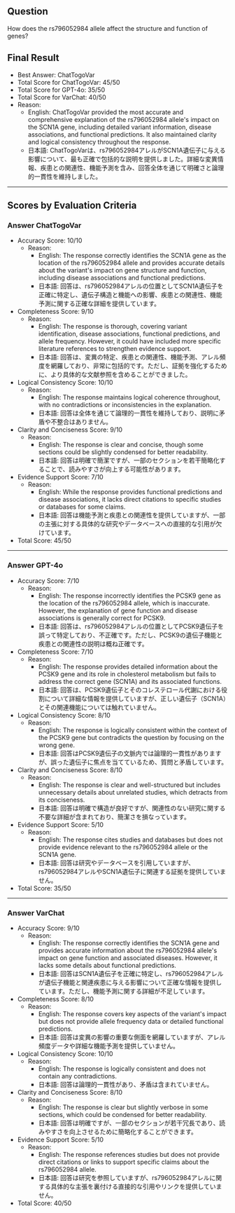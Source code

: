 ## Question

How does the rs796052984 allele affect the structure and function of genes?

## Final Result

- Best Answer: ChatTogoVar
- Total Score for ChatTogoVar: 45/50
- Total Score for GPT-4o: 35/50
- Total Score for VarChat: 40/50
- Reason:
  - English: ChatTogoVar provided the most accurate and comprehensive explanation of the rs796052984 allele's impact on the SCN1A gene, including detailed variant information, disease associations, and functional predictions. It also maintained clarity and logical consistency throughout the response.
  - 日本語: ChatTogoVarは、rs796052984アレルがSCN1A遺伝子に与える影響について、最も正確で包括的な説明を提供しました。詳細な変異情報、疾患との関連性、機能予測を含み、回答全体を通じて明確さと論理的一貫性を維持しました。

---

## Scores by Evaluation Criteria

### Answer ChatTogoVar
- Accuracy Score: 10/10
  - Reason: 
    - English: The response correctly identifies the SCN1A gene as the location of the rs796052984 allele and provides accurate details about the variant's impact on gene structure and function, including disease associations and functional predictions.
    - 日本語: 回答は、rs796052984アレルの位置としてSCN1A遺伝子を正確に特定し、遺伝子構造と機能への影響、疾患との関連性、機能予測に関する正確な詳細を提供しています。
- Completeness Score: 9/10
  - Reason: 
    - English: The response is thorough, covering variant identification, disease associations, functional predictions, and allele frequency. However, it could have included more specific literature references to strengthen evidence support.
    - 日本語: 回答は、変異の特定、疾患との関連性、機能予測、アレル頻度を網羅しており、非常に包括的です。ただし、証拠を強化するために、より具体的な文献参照を含めることができました。
- Logical Consistency Score: 10/10
  - Reason: 
    - English: The response maintains logical coherence throughout, with no contradictions or inconsistencies in the explanation.
    - 日本語: 回答は全体を通じて論理的一貫性を維持しており、説明に矛盾や不整合はありません。
- Clarity and Conciseness Score: 9/10
  - Reason: 
    - English: The response is clear and concise, though some sections could be slightly condensed for better readability.
    - 日本語: 回答は明確で簡潔ですが、一部のセクションを若干簡略化することで、読みやすさが向上する可能性があります。
- Evidence Support Score: 7/10
  - Reason: 
    - English: While the response provides functional predictions and disease associations, it lacks direct citations to specific studies or databases for some claims.
    - 日本語: 回答は機能予測と疾患との関連性を提供していますが、一部の主張に対する具体的な研究やデータベースへの直接的な引用が欠けています。
- Total Score: 45/50

---

### Answer GPT-4o
- Accuracy Score: 7/10
  - Reason: 
    - English: The response incorrectly identifies the PCSK9 gene as the location of the rs796052984 allele, which is inaccurate. However, the explanation of gene function and disease associations is generally correct for PCSK9.
    - 日本語: 回答は、rs796052984アレルの位置としてPCSK9遺伝子を誤って特定しており、不正確です。ただし、PCSK9の遺伝子機能と疾患との関連性の説明は概ね正確です。
- Completeness Score: 7/10
  - Reason: 
    - English: The response provides detailed information about the PCSK9 gene and its role in cholesterol metabolism but fails to address the correct gene (SCN1A) and its associated functions.
    - 日本語: 回答は、PCSK9遺伝子とそのコレステロール代謝における役割について詳細な情報を提供していますが、正しい遺伝子（SCN1A）とその関連機能については触れていません。
- Logical Consistency Score: 8/10
  - Reason: 
    - English: The response is logically consistent within the context of the PCSK9 gene but contradicts the question by focusing on the wrong gene.
    - 日本語: 回答はPCSK9遺伝子の文脈内では論理的一貫性がありますが、誤った遺伝子に焦点を当てているため、質問と矛盾しています。
- Clarity and Conciseness Score: 8/10
  - Reason: 
    - English: The response is clear and well-structured but includes unnecessary details about unrelated studies, which detracts from its conciseness.
    - 日本語: 回答は明確で構造が良好ですが、関連性のない研究に関する不要な詳細が含まれており、簡潔さを損なっています。
- Evidence Support Score: 5/10
  - Reason: 
    - English: The response cites studies and databases but does not provide evidence relevant to the rs796052984 allele or the SCN1A gene.
    - 日本語: 回答は研究やデータベースを引用していますが、rs796052984アレルやSCN1A遺伝子に関連する証拠を提供していません。
- Total Score: 35/50

---

### Answer VarChat
- Accuracy Score: 9/10
  - Reason: 
    - English: The response correctly identifies the SCN1A gene and provides accurate information about the rs796052984 allele's impact on gene function and associated diseases. However, it lacks some details about functional predictions.
    - 日本語: 回答はSCN1A遺伝子を正確に特定し、rs796052984アレルが遺伝子機能と関連疾患に与える影響について正確な情報を提供しています。ただし、機能予測に関する詳細が不足しています。
- Completeness Score: 8/10
  - Reason: 
    - English: The response covers key aspects of the variant's impact but does not provide allele frequency data or detailed functional predictions.
    - 日本語: 回答は変異の影響の重要な側面を網羅していますが、アレル頻度データや詳細な機能予測を提供していません。
- Logical Consistency Score: 10/10
  - Reason: 
    - English: The response is logically consistent and does not contain any contradictions.
    - 日本語: 回答は論理的一貫性があり、矛盾は含まれていません。
- Clarity and Conciseness Score: 8/10
  - Reason: 
    - English: The response is clear but slightly verbose in some sections, which could be condensed for better readability.
    - 日本語: 回答は明確ですが、一部のセクションが若干冗長であり、読みやすさを向上させるために簡略化することができます。
- Evidence Support Score: 5/10
  - Reason: 
    - English: The response references studies but does not provide direct citations or links to support specific claims about the rs796052984 allele.
    - 日本語: 回答は研究を参照していますが、rs796052984アレルに関する具体的な主張を裏付ける直接的な引用やリンクを提供していません。
- Total Score: 40/50